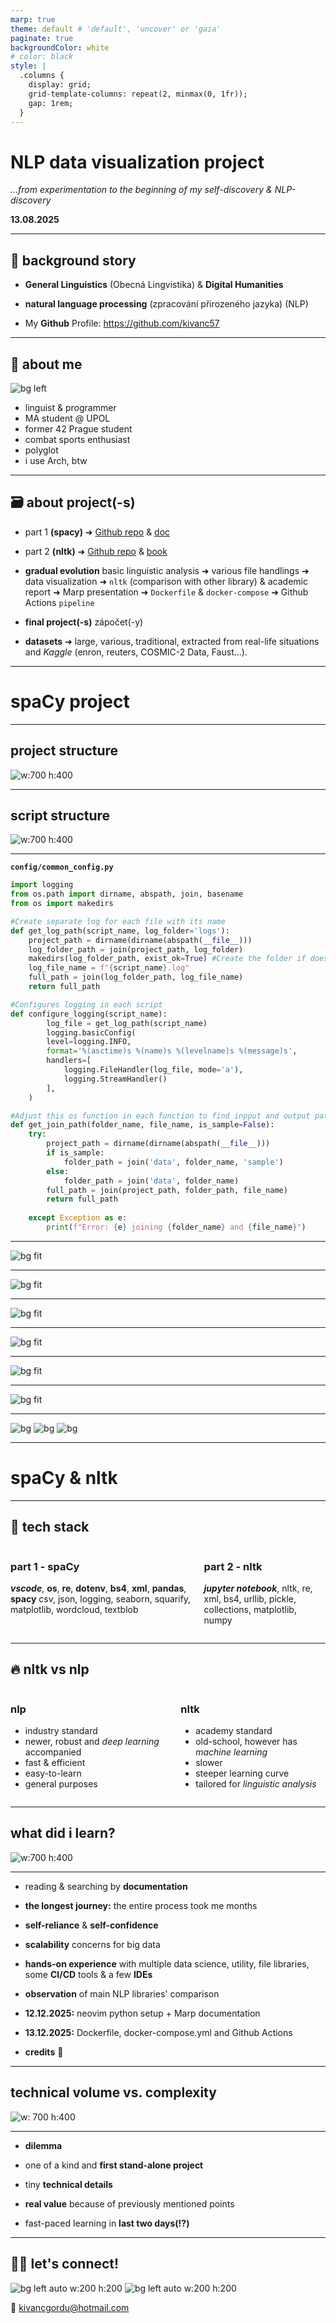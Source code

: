 ```yaml
---
marp: true
theme: default # 'default', 'uncover' or 'gaia'
paginate: true
backgroundColor: white
# color: black
style: |
  .columns {
    display: grid;
    grid-template-columns: repeat(2, minmax(0, 1fr));
    gap: 1rem;
  }
---
```

<!-- _paginate: skip -->
# NLP data visualization project

*...from experimentation to the beginning of my self-discovery & NLP-discovery*

**13.08.2025**

---
## 🧐 background story

- **General Linguistics** (Obecná Lingvistika) & **Digital Humanities**

- **natural language processing** (zpracování přirozeného jazyka) (NLP)

- My **Github** Profile: https://github.com/kivanc57

---
## 👀 about me
![bg left](assets/portrait.png)

- linguist & programmer
- MA student @ UPOL
- former 42 Prague student
- combat sports enthusiast
- polyglot
- i use Arch, btw

---
## 🗃️ about project(-s)
- part 1 **(spacy)** ➜ [Github repo](https://github.com/kivanc57/nlp_data_visualization) & [doc](https://spacy.io/api/doc)

- part 2 **(nltk)** ➜ [Github repo](https://github.com/kivanc57/nlp_data_visualization) & [book](https://www.nltk.org/book/)

- **gradual evolution**
basic linguistic analysis ➜ various file handlings ➜ data visualization ➜ `nltk` (comparison with other library) & academic report ➜ Marp presentation ➜ `Dockerfile` & `docker-compose` ➜ Github Actions `pipeline`

- **final project(-s)** zápočet(-y)

- **datasets** ➜ large, various, traditional, extracted from real-life situations and *Kaggle* (enron, reuters, COSMIC-2 Data, Faust...).

---
<!-- _paginate: skip -->
# spaCy project

---

## project structure

![w:700 h:400](assets/project_structure.png)

---

## script structure

![w:700 h:400](assets/script_structure.png)

---

**`config/common_config.py`**

``` python
import logging
from os.path import dirname, abspath, join, basename
from os import makedirs

#Create separate log for each file with its name 
def get_log_path(script_name, log_folder='logs'):
    project_path = dirname(dirname(abspath(__file__)))
    log_folder_path = join(project_path, log_folder)
    makedirs(log_folder_path, exist_ok=True) #Create the folder if does not exist
    log_file_name = f"{script_name}.log"
    full_path = join(log_folder_path, log_file_name)
    return full_path

#Configures logging in each script
def configure_logging(script_name):
        log_file = get_log_path(script_name)
        logging.basicConfig(
        level=logging.INFO,
        format='%(asctime)s %(name)s %(levelname)s %(message)s',
        handlers=[
            logging.FileHandler(log_file, mode='a'),
            logging.StreamHandler()
        ],
    )

#Adjust this os function in each function to find inpput and output paths
def get_join_path(folder_name, file_name, is_sample=False):
    try:
        project_path = dirname(dirname(abspath(__file__)))
        if is_sample:
            folder_path = join('data', folder_name, 'sample')
        else:
            folder_path = join('data', folder_name)
        full_path = join(project_path, folder_path, file_name)
        return full_path
    
    except Exception as e:
        print(f"Error: {e} joining {folder_name} and {file_name}")

```

---
![bg fit](assets/entity_treemap_excerpt.png)

---
![bg fit](assets/freq_barplot_excerpt.png)

---
![bg fit](assets/len_histogram_excerpt.png)

---

![bg fit](assets/len_violinplot_excerpt.png)

---

![bg fit](assets/pos_cloud_excerpt.png)

---

![bg fit](assets/sentiment_piechart_excerpt.png)

---

![bg](assets/nltk_excerpt_1.png)
![bg](assets/nltk_excerpt_2.png)
![bg](assets/nltk_excerpt_3.png)


---

<!-- _paginate: skip -->
# spaCy & nltk

---
## 🚀 tech stack
<div class="columns">
<div>

### part 1 - spaCy
***vscode***, **os**, **re**, **dotenv**, **bs4**, **xml**, **pandas**, **spacy**
csv, json, logging, seaborn, squarify, matplotlib, wordcloud, textblob

</div>
<div>

### part 2 - nltk
***jupyter notebook***, nltk, re, xml, bs4, urllib, pickle, collections, matplotlib, numpy

</div>
</div>

---

## 🔥 nltk vs nlp
<div class="columns">
<div>

### nlp
- industry standard
- newer, robust and *deep learning* accompanied
- fast & efficient
- easy-to-learn
- general purposes

</div>
<div>

### nltk
- academy standard
- old-school, however has *machine learning*
- slower
- steeper learning curve
- tailored for *linguistic analysis*

</div>
</div>


---
<!-- _paginate: skip -->
## what did i learn?
![w:700 h:400](https://www.psypost.org/wp-content/uploads/2017/05/psychedelic-enlightenment-brain-mind.jpg)

---
- reading & searching by **documentation**

- **the longest journey:** the entire process took me months 

- **self-reliance** & **self-confidence**

- **scalability** concerns for big data

- **hands-on experience** with multiple data science, utility, file libraries, some **CI/CD** tools & a few **IDEs**

- **observation** of main NLP libraries' comparison

- **12.12.2025:** neovim python setup + Marp documentation

- **13.12.2025:** Dockerfile, docker-compose.yml and Github Actions

- **credits** 🤗

---

## technical volume vs. complexity
<!-- _paginate: skip -->

![w: 700 h:400](https://windes.com/wp-content/uploads/2021/04/3-4.jpg)

---

- **dilemma**

- one of a kind and **first stand-alone project**

- tiny **technical details**

- **real value** because of previously mentioned points

- fast-paced learning in **last two days(!?)**

---
<!-- _paginate: skip -->
## 💼🤝 let's connect!

![bg left auto w:200 h:200](assets/qr_github.png)
![bg left auto w:200 h:200](assets/qr_linkedin.png)

📩 kivancgordu@hotmail.com
